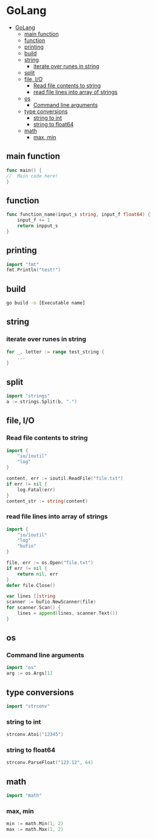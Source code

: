 # GoLang
<!--ts-->
   * [GoLang](go.md#golang)
      * [main function](go.md#main-function)
      * [function](go.md#function)
      * [printing](go.md#printing)
      * [build](go.md#build)
      * [string](go.md#string)
         * [iterate over runes in string](go.md#iterate-over-runes-in-string)
      * [split](go.md#split)
      * [file, I/O](go.md#file-io)
         * [Read file contents to string](go.md#read-file-contents-to-string)
         * [read file lines into array of strings](go.md#read-file-lines-into-array-of-strings)
      * [os](go.md#os)
         * [Command line arguments](go.md#command-line-arguments)
      * [type conversions](go.md#type-conversions)
         * [string to int](go.md#string-to-int)
         * [string to float64](go.md#string-to-float64)
      * [math](go.md#math)
         * [max, min](go.md#max-min)

<!-- Added by: runner, at: Tue Apr  6 11:18:39 UTC 2021 -->

<!--te-->

## main function
```go
func main() {
//  Main code here!
}
```

## function
```go
func function_name(input_s string, input_f float64) {
    input_f += 1
    return inpput_s
}
```

## printing
```go
import "fmt"
fmt.Println("test!")
```

## build
```bash
go build -o [Executable name]
```

## string

### iterate over runes in string
```go
for _, letter := range test_string {
    ...
}
```

## split
```go
import "strings"
a := strings.Split(b, ".")
```

## file, I/O

### Read file contents to string
```go
import {
    "io/ioutil"
    "log"
}

content, err := ioutil.ReadFile("file.txt")
if err != nil {
    log.Fatal(err)
}
content_str := string(content)
```

### read file lines into array of strings
```go
import {
    "io/ioutil"
    "log"
    "bufio"
}

file, err := os.Open("file.txt")
if err != nil {
    return nil, err
}
defer file.Close()

var lines []string
scanner := bufio.NewScanner(file)
for scanner.Scan() {
    lines = append(lines, scanner.Text())
}
```

## os

### Command line arguments
```go
import "os"
arg := os.Args[1]
```

## type conversions
```go
import "strconv"
```

### string to int
```go
strconv.Atoi("12345")
```

### string to float64
```go
strconv.ParseFloat("123.12", 64)
```

## math
```go
import "math"
```

### max, min
```go
min := math.Min(1, 2)
max := math.Max(1, 2)
```
